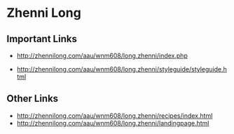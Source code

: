 # Zhenni Long

## Important Links

 
- http://zhennilong.com/aau/wnm608/long.zhenni/index.php

- http://zhennilong.com/aau/wnm608/long.zhenni/styleguide/styleguide.html



## Other Links

- http://zhennilong.com/aau/wnm608/long.zhenni/recipes/index.html
- http://zhennilong.com/aau/wnm608/long.zhenni/landingpage.html



